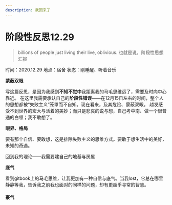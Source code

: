 ```yaml
---
description: 我回来了
---
```


# 阶段性反思12.29

> billions of people just living their live, oblivious. 也就是说，阶段性思想汇报

时间：2020.12.29 地点：宿舍 状态：刚睡醒、听着音乐

**蒙蔽双眼**

写这篇反思，是因为我感到**不知不觉中**我距离我的马毛思维远了，需要及时向中心靠近。 在这里我需要承认自己的**阶段性错误**——在12月15日左右的时间，整个人的思想都被“失败主义”笼罩而不自知。现在看来，及其危险、蒙蔽双眼。 越发感受不到世界的宏大与活着的美妙；而只是悲哀的说与想，自己考中南、做一个很普通的白领；我不敢想了。

**眼界、格局**

要有那个自信、要敢想，这是排除失败主义的思维方式。要敢于想生活中的美好，未知的奇遇。

回到我的理论——我需要建自己的地基与房屋

**底气**

看到gitbook上的马毛思维，让我更加有一种自信与底气。当我lost，它总在哪里静静等我，告诉我之前我也面对的同样的问题，却有更超乎寻常的智慧。

#### 豪气





